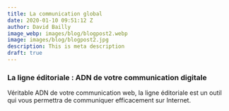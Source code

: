 ```yaml
---
title: La communication global
date: 2020-01-10 09:51:12 Z
author: David Bailly
image_webp: images/blog/blogpost2.webp
image: images/blog/blogpost2.jpg
description: This is meta description
draft: true
---
```


### La ligne éditoriale : ADN de votre communication digitale

Véritable ADN de votre communication web, la ligne éditoriale est un outil qui vous permettra de communiquer efficacement sur Internet.